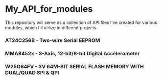 # My_API_for_modules
This repository will serve as a collection of API files I've created for various modules, which I'll utilize in different projects.

### AT24C256B - Two-wire Serial EEPROM
### MMA8452x - 3-Axis, 12-bit/8-bit Digital Accelerometer
### W25Q64FV - 3V 64M-BIT SERIAL FLASH MEMORY WITH DUAL/QUAD SPI & QPI
